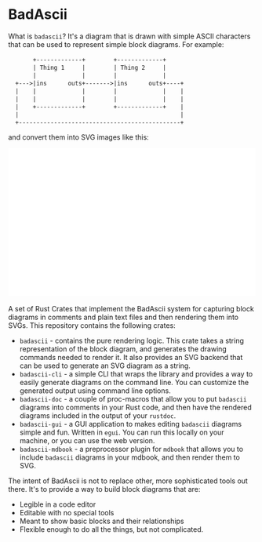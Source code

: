 # BadAscii 

What is `badascii`?  It's a diagram that is drawn with simple
ASCII characters that can be used to represent simple block
diagrams.  For example:

```
       +-------------+        +-------------+
       | Thing 1     |        | Thing 2     |
       |             |        |             |
  +--->|ins      outs+------->|ins      outs+----+
  |    |             |        |             |    |
  |    |             |        |             |    |
  |    +-------------+        +-------------+    |
  |                                              |
  +----------------------------------------------+
```
and convert them into SVG images like this:

![SVG of diagram](https://github.com/samitbasu/badascii/blob/main/badascii/example.svg)

A set of Rust Crates that implement the BadAscii system for
capturing block diagrams in comments and plain text files
and then rendering them into SVGs.  This repository contains
the following crates:

- `badascii` - contains the pure rendering logic.  This crate
takes a string representation of the block diagram, and generates
the drawing commands needed to render it.  It also provides an
SVG backend that can be used to generate an SVG diagram as a 
string.
- `badascii-cli` - a simple CLI that wraps the library and provides
a way to easily generate diagrams on the command line.  You can
customize the generated output using command line options.
- `badascii-doc` - a couple of proc-macros that allow you to put
`badascii` diagrams into comments in your Rust code, and then
have the rendered diagrams included in the output of your `rustdoc`.
- `badascii-gui` - a GUI application to makes editing `badascii` 
diagrams simple and fun.  Written in `egui`.  You can run this
locally on your machine, or you can use the web version.
- `badascii-mdbook` - a preprocessor plugin for `mdbook` that 
allows you to include `badascii` diagrams in your mdbook, and then
render them to SVG.

The intent of BadAscii is not to replace other, more sophisticated
tools out there.  It's to provide a way to build block diagrams that
are:

- Legible in a code editor
- Editable with no special tools
- Meant to show basic blocks and their relationships
- Flexible enough to do all the things, but not complicated.
